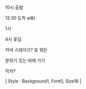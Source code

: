 10시 출발

12:30 도착 at&t

1시

4시 꽃길

저녁 스테이크? 등 뭐든

분위기 있는 바에 가기

막차?

| Style : Background1, Font0, Size16 |